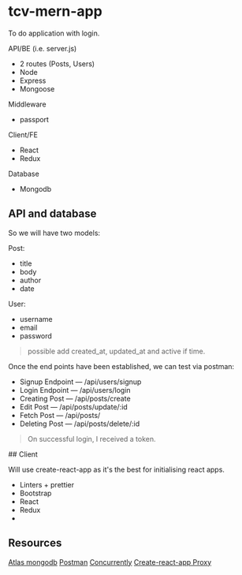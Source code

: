 # tcv-mern-app

To do application with login.

API/BE (i.e. server.js)

- 2 routes (Posts, Users)
- Node
- Express
- Mongoose

Middleware

- passport

Client/FE

- React
- Redux

Database

- Mongodb

## API and database

So we will have two models:

Post:

- title
- body
- author
- date

User:

- username
- email
- password

> possible add created_at, updated_at and active if time.

Once the end points have been established, we can test via postman:

- Signup Endpoint — /api/users/signup
- Login Endpoint — /api/users/login
- Creating Post — /api/posts/create
- Edit Post — /api/posts/update/:id
- Fetch Post — /api/posts/
- Deleting Post — /api/posts/delete/:id

> On successful login, I received a token.

## Client

Will use create-react-app as it's the best for initialising react apps.

- Linters + prettier
- Bootstrap
- React
- Redux
- 

## Resources

[Atlas mongodb](https://docs.atlas.mongodb.com/getting-started/)
[Postman]()
[Concurrently](https://www.npmjs.com/package/concurrently)
[Create-react-app Proxy](https://create-react-app.dev/docs/proxying-api-requests-in-development)
